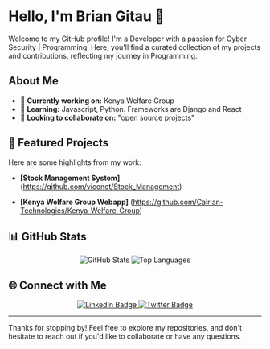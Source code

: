 # Hello, I'm Brian Gitau 👋

Welcome to my GitHub profile! I'm a Developer with a passion for Cyber Security | Programming. Here, you'll find a curated collection of my projects and contributions, reflecting my journey in Programming.

## About Me

- 🔭 **Currently working on:** Kenya Welfare Group
- 🌱 **Learning:** Javascript, Python. Frameworks are Django and React
- 👯 **Looking to collaborate on:** "open source projects"


## 🌟 Featured Projects

Here are some highlights from my work:

- **[Stock Management System]** (https://github.com/vicenet/Stock_Management)


- **[Kenya Welfare Group Webapp]** (https://github.com/Calrian-Technologies/Kenya-Welfare-Group)
 


## 📊 GitHub Stats

<div align="center">
  <img src="https://github-readme-stats.vercel.app/api?username=vicenet&show_icons=true&theme=radical" alt="GitHub Stats" />
  <img src="https://github-readme-stats.vercel.app/api/top-langs/?username=vicenet&layout=compact&theme=radical" alt="Top Languages" />
</div>

## 🌐 Connect with Me

<div align="center">
  <a href="https://www.linkedin.com/in/briangitaudeveloper/">
    <img src="https://img.shields.io/badge/LinkedIn-Connect-blue?style=flat&logo=linkedin" alt="LinkedIn Badge" />
  </a>
  <a href="https://twitter.com/@mgbriann">
    <img src="https://img.shields.io/badge/Twitter-Follow-blue?style=flat&logo=twitter" alt="Twitter Badge" />
  </a>
</div>

---

Thanks for stopping by! Feel free to explore my repositories, and don't hesitate to reach out if you'd like to collaborate or have any questions.
